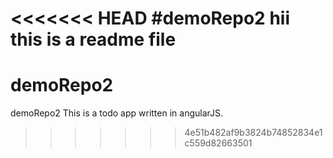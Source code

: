 <<<<<<< HEAD
#demoRepo2
hii this is a readme file
=======
# demoRepo2
demoRepo2
This is a todo app written in angularJS.
>>>>>>> 4e51b482af9b3824b74852834e1c559d82663501
